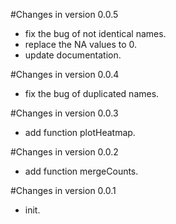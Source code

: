 #Changes in version 0.0.5

  * fix the bug of not identical names.
  * replace the NA values to 0.
  * update documentation.
  
#Changes in version 0.0.4

  * fix the bug of duplicated names.
  
#Changes in version 0.0.3

  * add function plotHeatmap.
  
#Changes in version 0.0.2

  * add function mergeCounts.
  
#Changes in version 0.0.1

  * init.
  
